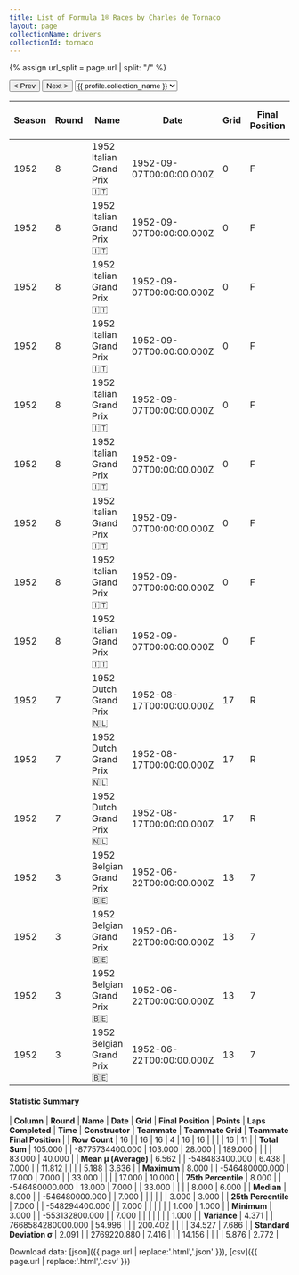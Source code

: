 ```yaml
---
title: List of Formula 1® Races by Charles de Tornaco
layout: page
collectionName: drivers
collectionId: tornaco
---
```


{% assign url_split = page.url | split: "/" %}
<div id="collection-navigation">
<button onclick="selector.options[selector.selectedIndex-1].value && (window.location = selector.options[selector.selectedIndex-1].value);">&lt; Prev</button>
<button onclick="selector.options[selector.selectedIndex+1].value && (window.location = selector.options[selector.selectedIndex+1].value);">Next &gt;</button>
<select id="selector" onchange="this.options[this.selectedIndex].value && (window.location = this.options[this.selectedIndex].value);">
  {% for collectionId in site.data[page.collectionName].refs %}
    {% if collectionId == page.collectionId %}
      {% assign selected = "selected" %}
    {% else %}
      {% assign selected = "" %}
    {% endif %}
    {% assign profile = site.data[page.collectionName][collectionId].profile %}
    <option value="/f1/{{ page.collectionName }}/{{ collectionId }}/{{ url_split[4] }}" {{ selected }}>{{ profile.collection_name }}</option>
  {% endfor %}
</select>
</div>

| Season | Round | Name | Date | Grid | Final Position | Points | Laps Completed | Time | Constructor | Teammate | Teammate Grid | Teammate Final Position |
|--|--|--|--|--|--|--|--|--|--|--|--|--|
| 1952 | 8 | 1952 Italian Grand Prix 🇮🇹 | 1952-09-07T00:00:00.000Z | 0 | F | 0.0 | 0 |   | Ferrari 🇮🇹 | [Alberto Ascari 🇮🇹](/f1/drivers/ascari) | 1 | 1 |
| 1952 | 8 | 1952 Italian Grand Prix 🇮🇹 | 1952-09-07T00:00:00.000Z | 0 | F | 0.0 | 0 |   | Ferrari 🇮🇹 | [Luigi Villoresi 🇮🇹](/f1/drivers/villoresi) | 2 | 3 |
| 1952 | 8 | 1952 Italian Grand Prix 🇮🇹 | 1952-09-07T00:00:00.000Z | 0 | F | 0.0 | 0 |   | Ferrari 🇮🇹 | [Nino Farina 🇮🇹](/f1/drivers/farina) | 3 | 4 |
| 1952 | 8 | 1952 Italian Grand Prix 🇮🇹 | 1952-09-07T00:00:00.000Z | 0 | F | 0.0 | 0 |   | Ferrari 🇮🇹 | [André Simon 🇫🇷](/f1/drivers/simon) | 8 | 6 |
| 1952 | 8 | 1952 Italian Grand Prix 🇮🇹 | 1952-09-07T00:00:00.000Z | 0 | F | 0.0 | 0 |   | Ferrari 🇮🇹 | [Piero Taruffi 🇮🇹](/f1/drivers/taruffi) | 6 | 7 |
| 1952 | 8 | 1952 Italian Grand Prix 🇮🇹 | 1952-09-07T00:00:00.000Z | 0 | F | 0.0 | 0 |   | Ferrari 🇮🇹 | [Louis Rosier 🇫🇷](/f1/drivers/rosier) | 17 | 10 |
| 1952 | 8 | 1952 Italian Grand Prix 🇮🇹 | 1952-09-07T00:00:00.000Z | 0 | F | 0.0 | 0 |   | Ferrari 🇮🇹 | [Rudi Fischer 🇨🇭](/f1/drivers/fischer) | 16 | R |
| 1952 | 8 | 1952 Italian Grand Prix 🇮🇹 | 1952-09-07T00:00:00.000Z | 0 | F | 0.0 | 0 |   | Ferrari 🇮🇹 | [Peter Whitehead 🇬🇧](/f1/drivers/whitehead) | 0 | F |
| 1952 | 8 | 1952 Italian Grand Prix 🇮🇹 | 1952-09-07T00:00:00.000Z | 0 | F | 0.0 | 0 |   | Ferrari 🇮🇹 | [Hans von Stuck 🇩🇪](/f1/drivers/hans_stuck) | 0 | F |
| 1952 | 7 | 1952 Dutch Grand Prix 🇳🇱 | 1952-08-17T00:00:00.000Z | 17 | R | 0.0 | 19 |   | Ferrari 🇮🇹 | [Alberto Ascari 🇮🇹](/f1/drivers/ascari) | 1 | 1 |
| 1952 | 7 | 1952 Dutch Grand Prix 🇳🇱 | 1952-08-17T00:00:00.000Z | 17 | R | 0.0 | 19 |   | Ferrari 🇮🇹 | [Nino Farina 🇮🇹](/f1/drivers/farina) | 2 | 2 |
| 1952 | 7 | 1952 Dutch Grand Prix 🇳🇱 | 1952-08-17T00:00:00.000Z | 17 | R | 0.0 | 19 |   | Ferrari 🇮🇹 | [Luigi Villoresi 🇮🇹](/f1/drivers/villoresi) | 4 | 3 |
| 1952 | 3 | 1952 Belgian Grand Prix 🇧🇪 | 1952-06-22T00:00:00.000Z | 13 | 7 | 0.0 | 33 |   | Ferrari 🇮🇹 | [Alberto Ascari 🇮🇹](/f1/drivers/ascari) | 1 | 1 |
| 1952 | 3 | 1952 Belgian Grand Prix 🇧🇪 | 1952-06-22T00:00:00.000Z | 13 | 7 | 0.0 | 33 |   | Ferrari 🇮🇹 | [Nino Farina 🇮🇹](/f1/drivers/farina) | 2 | 2 |
| 1952 | 3 | 1952 Belgian Grand Prix 🇧🇪 | 1952-06-22T00:00:00.000Z | 13 | 7 | 0.0 | 33 |   | Ferrari 🇮🇹 | [Piero Taruffi 🇮🇹](/f1/drivers/taruffi) | 3 | R |
| 1952 | 3 | 1952 Belgian Grand Prix 🇧🇪 | 1952-06-22T00:00:00.000Z | 13 | 7 | 0.0 | 33 |   | Ferrari 🇮🇹 | [Louis Rosier 🇫🇷](/f1/drivers/rosier) | 17 | R |

#### Statistic Summary

| **Column** | **Round** | **Name** | **Date** | **Grid** | **Final Position** | **Points** | **Laps Completed** | **Time** | **Constructor** | **Teammate** | **Teammate Grid** | **Teammate Final Position** |
| **Row Count** | 16 |  | 16 | 16 | 4 | 16 | 16 |  |  |  | 16 | 11 |
| **Total Sum** | 105.000 |  | -8775734400.000 | 103.000 | 28.000 |  | 189.000 |  |  |  | 83.000 | 40.000 |
| **Mean μ (Average)** | 6.562 |  | -548483400.000 | 6.438 | 7.000 |  | 11.812 |  |  |  | 5.188 | 3.636 |
| **Maximum** | 8.000 |  | -546480000.000 | 17.000 | 7.000 |  | 33.000 |  |  |  | 17.000 | 10.000 |
| **75th Percentile** | 8.000 |  | -546480000.000 | 13.000 | 7.000 |  | 33.000 |  |  |  | 8.000 | 6.000 |
| **Median** | 8.000 |  | -546480000.000 |  | 7.000 |  |  |  |  |  | 3.000 | 3.000 |
| **25th Percentile** | 7.000 |  | -548294400.000 |  | 7.000 |  |  |  |  |  | 1.000 | 1.000 |
| **Minimum** | 3.000 |  | -553132800.000 |  | 7.000 |  |  |  |  |  |  | 1.000 |
| **Variance** | 4.371 |  | 7668584280000.000 | 54.996 |  |  | 200.402 |  |  |  | 34.527 | 7.686 |
| **Standard Deviation σ** | 2.091 |  | 2769220.880 | 7.416 |  |  | 14.156 |  |  |  | 5.876 | 2.772 |

Download data: [json]({{ page.url | replace:'.html','.json' }}), [csv]({{ page.url | replace:'.html','.csv' }})
